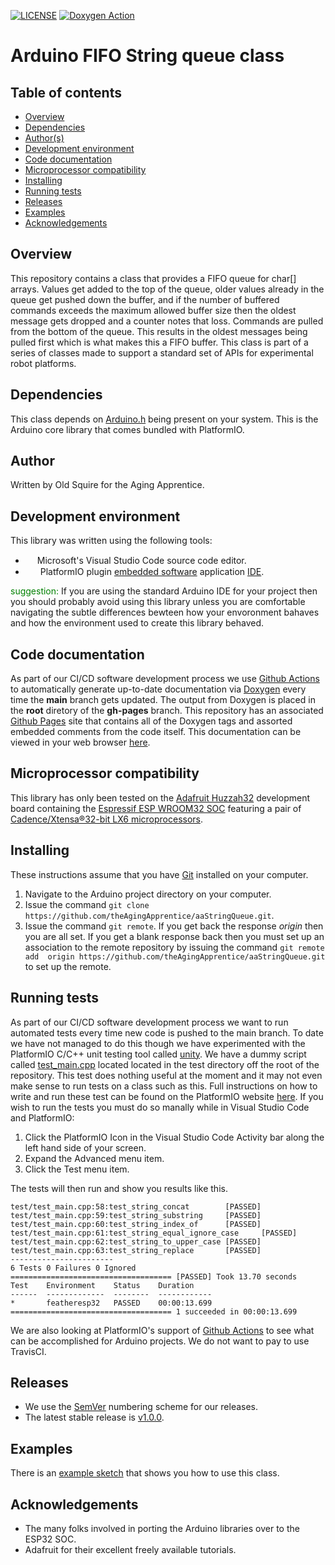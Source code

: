 [![LICENSE](https://img.shields.io/badge/license-MIT-blue.svg)](https://raw.githubusercontent.com/mmistakes/minimal-mistakes/master/LICENSE)
[![Doxygen Action](https://github.com/theAgingApprentice/aaChip/actions/workflows/main.yml/badge.svg?event=push)](https://github.com/theAgingApprentice/aaStringQueue/actions/workflows/main.yml)

# Arduino FIFO String queue class 

## Table of contents
* [Overview](#Overview)
* [Dependencies](#Dependencies)
* [Author(s)](#Author)
* [Development environment](#Development-environment)
* [Code documentation](#Code-documentation)
* [Microprocessor compatibility](#Microprocessor-compatibility)
* [Installing](#Installing)
* [Running tests](#Running-tests)
* [Releases](#Releases)
* [Examples](#Examples)
* [Acknowledgements](#Acknowledgements)

## Overview
This repository contains a class that provides a FIFO queue for char[] arrays.
Values get added to the top of the queue, older values already in the queue
get pushed down the buffer, and if the number of buffered commands exceeds the 
maximum allowed buffer size then the oldest message gets dropped and a counter 
notes that loss. Commands are pulled from the bottom of the queue. This results
in the oldest messages being pulled first which is what makes this a FIFO 
buffer. This class is part of a series of classes made to support a standard 
set of APIs for experimental robot platforms. 

## Dependencies
This class depends on <a href="https://github.com/espressif/arduino-esp32">
Arduino.h</a> being present on your system. This is the Arduino core library
that comes bundled with PlatformIO.

## Author
Written by Old Squire for the Aging Apprentice.

## Development environment
This library was written using the following tools:
* [<img src="/img/vscLogo.png" width="15" height="15">](https://code.visualstudio.com/docs) 
Microsoft's Visual Studio Code source code editor. 
* [<img src="/img/pioLogo.png" width="20" height="15">](https://platformio.org/) 
PlatformIO plugin 
[embedded software](https://en.wikipedia.org/wiki/Embedded_software) application 
[IDE](https://en.wikipedia.org/wiki/Integrated_development_environment). 

<span style="color:green">suggestion:</span> If you are using the standard 
Arduino IDE for your project then you should probably avoid using this library 
unless you are comfortable navigating the subtle differences bewteen how your 
envoronment bahaves and how the environment used to create this library behaved.

## Code documentation
As part of our CI/CD software development process we use 
[Github Actions](https://docs.github.com/en/actions) to automatically generate
up-to-date documentation via [Doxygen](https://www.doxygen.nl/index.html) every 
time the **main** branch gets updated. The output from Doxygen is placed in the 
**root** diretory of the **gh-pages** branch. This repository has an associated 
[Github Pages](https://pages.github.com/) site that contains all of the Doxygen
tags and assorted embedded comments from the code itself. This documentation 
can be viewed in your web browser 
[here](https://theagingapprentice.github.io/aaStringQueue/html/index.html). 
          
## Microprocessor compatibility
This library has only been tested on the 
[Adafruit Huzzah32](https://learn.adafruit.com/adafruit-huzzah32-esp32-feather) 
development board containing the 
[Espressif ESP WROOM32 SOC](https://www.espressif.com/sites/default/files/documentation/esp32_datasheet_en.pdf) 
featuring a pair of [Cadence/Xtensa®32-bit LX6 microprocessors](https://mirrobo.ru/wp-content/uploads/2016/11/Cadence_Tensillica_Xtensa_LX6_ds.pdf). 

## Installing
These instructions assume that you have [Git](https://git-scm.com/) installed on 
your computer.

1. Navigate to the Arduino project directory on your computer.
2. Issue the command `git clone https://github.com/theAgingApprentice/aaStringQueue.git`.
3. Issue the command `git remote`. If you get back the response *origin* then 
you are all set. If you get a blank response back then you must set up an 
association to the remote repository by issuing the command `git remote add 
origin https://github.com/theAgingApprentice/aaStringQueue.git` to set up the remote. 

## Running tests
As part of our CI/CD software development process we want to run automated tests 
every time new code is pushed to the main branch. To date we have not managed to
do this though we have experimented with the PlatformIO C/C++ unit testing tool 
called [unity](https://github.com/ThrowTheSwitch/Unity). We have a dummy script
called [test_main.cpp](test/test_main.cpp) located located in the test directory 
off the root of the repository. This test does nothing useful at the moment and
it may not even make sense to run tests on a class such as this. Full 
instructions on how to write and run these test can be found on the PlatformIO 
website 
[here](https://docs.platformio.org/en/latest/tutorials/espressif32/arduino_debugging_unit_testing.html#writing-unit-tests). 
If you wish to run the tests you must do so manally while in Visual Studio Code 
and PlatformIO:

1. Click the PlatformIO Icon in the Visual Studio Code Activity bar along the left
hand side of your screen.
2.  Expand the Advanced menu item.
3.  Click the Test menu item.

The tests will then run and show you results like this.

```
test/test_main.cpp:58:test_string_concat        [PASSED]
test/test_main.cpp:59:test_string_substring     [PASSED]
test/test_main.cpp:60:test_string_index_of      [PASSED]
test/test_main.cpp:61:test_string_equal_ignore_case     [PASSED]
test/test_main.cpp:62:test_string_to_upper_case [PASSED]
test/test_main.cpp:63:test_string_replace       [PASSED]
-----------------------
6 Tests 0 Failures 0 Ignored
==================================== [PASSED] Took 13.70 seconds 
Test    Environment    Status    Duration
------  -------------  --------  ------------
*       featheresp32   PASSED    00:00:13.699
==================================== 1 succeeded in 00:00:13.699 
```

We are also looking at PlatformIO's support of 
[Github Actions](https://docs.platformio.org/en/latest/integration/ci/github-actions.html) 
to see what can be accomplished for Arduino projects. We do not want to pay to 
use TravisCI. 

## Releases
* We use the [SemVer](http://semver.org/) numbering scheme for our releases. 
* The latest stable release is [v1.0.0](https://github.com/theAgingApprentice/aaStringQueue/releases/tag/v1.0.0). 

## Examples
There is an 
[example sketch](https://github.com/theAgingApprentice/aaStringQueue/blob/main/examples/simpleExample/simpleExample.cpp) 
that shows you how to use this class.   

## Acknowledgements
* The many folks involved in porting the Arduino libraries over to the ESP32 SOC.
* Adafruit for their excellent freely available tutorials.
